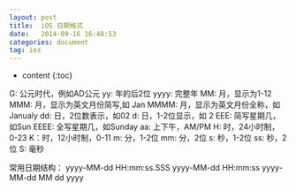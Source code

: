```yaml
---
layout: post
title:  iOS 日期格式
date:   2014-09-16 16:48:53
categories: document
tag: ios
---
```


* content
{:toc}

G: 公元时代，例如AD公元
yy: 年的后2位
yyyy: 完整年
MM: 月，显示为1-12
MMM: 月，显示为英文月份简写,如 Jan
MMMM: 月，显示为英文月份全称，如 Janualy
dd: 日，2位数表示，如02
d: 日，1-2位显示，如 2
EEE: 简写星期几，如Sun
EEEE: 全写星期几，如Sunday
aa: 上下午，AM/PM
H: 时，24小时制，0-23
K：时，12小时制，0-11
m: 分，1-2位
mm: 分，2位
s: 秒，1-2位
ss: 秒，2位
S: 毫秒

常用日期结构：
yyyy-MM-dd HH:mm:ss.SSS
yyyy-MM-dd HH:mm:ss
yyyy-MM-dd
MM dd yyyy

